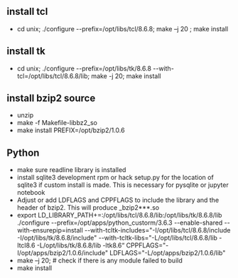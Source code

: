 ## install tcl ##
- cd unix; ./configure --prefix=/opt/libs/tcl/8.6.8; make –j 20 ; make install

## install tk ##
- cd unix; ./configure --prefix=/opt/libs/tk/8.6.8 --with-tcl=/opt/libs/tcl/8.6.8/lib; make -j 20; make install

## install bzip2 source ###
- unzip
- make -f Makefile-libbz2_so
- make install PREFIX=/opt/bzip2/1.0.6

## Python ##
- make sure readline library is installed
- install sqlite3 development rpm or hack setup.py for the location of sqlite3 if custom install is made. This is necessary for pysqlite or jupyter notebook
- Adjust or add LDFLAGS and CPPFLAGS to include the library and the header of bzip2. This will produce _bzip2***.so 
- export LD_LIBRARY_PATH+=:/opt/libs/tcl/8.6.8/lib:/opt/libs/tk/8.6.8/lib
./configure --prefix=/opt/apps/python_custorm/3.6.3 --enable-shared --with-ensurepip=install --with-tcltk-includes="-I/opt/libs/tcl/8.6.8/include -I/opt/libs/tk/8.6.8/include" --with-tcltk-libs="-L/opt/libs/tcl/8.6.8/lib -ltcl8.6 -L/opt/libs/tk/8.6.8/lib -ltk8.6“ CPPFLAGS="-I/opt/apps/bzip2/1.0.6/include" LDFLAGS="-L/opt/apps/bzip2/1.0.6/lib" 
- make –j 20;  # check if there is any module failed to build
- make install
